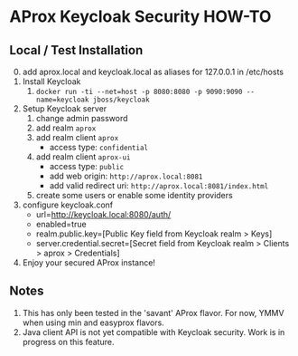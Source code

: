 # AProx Keycloak Security HOW-TO

## Local / Test Installation

0. add aprox.local and keycloak.local as aliases for 127.0.0.1 in /etc/hosts
1. Install Keycloak
    1. `docker run -ti --net=host -p 8080:8080 -p 9090:9090 --name=keycloak jboss/keycloak`
2. Setup Keycloak server
    1. change admin password
    2. add realm `aprox`
    3. add realm client `aprox`
        - access type: `confidential`
    4. add realm client `aprox-ui`
        - access type: `public`
        - add web origin: `http://aprox.local:8081`
        - add valid redirect uri: `http://aprox.local:8081/index.html`
    5. create some users or enable some identity providers
3. configure keycloak.conf
    - url=http://keycloak.local:8080/auth/
    - enabled=true
    - realm.public.key=[Public Key field from Keycloak realm > Keys]
    - server.credential.secret=[Secret field from Keycloak realm > Clients > aprox > Credentials]
4. Enjoy your secured AProx instance!

## Notes

1. This has only been tested in the 'savant' AProx flavor. For now, YMMV when using min and easyprox flavors.
2. Java client API is not yet compatible with Keycloak security. Work is in progress on this feature.
